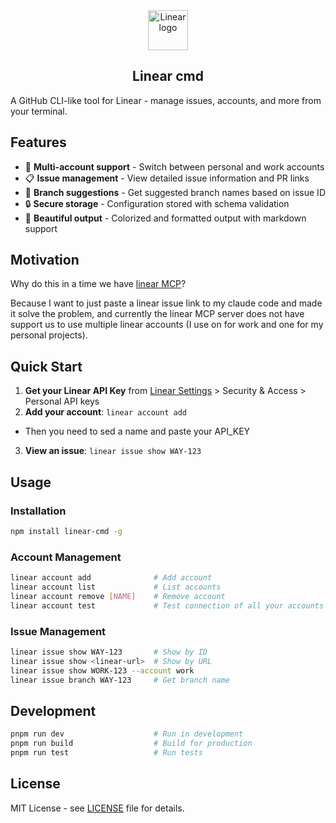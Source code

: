 <div align="center">
<a href="https://linear.app" target="_blank" rel="noopener noreferrer">
  <img width="64" src="https://raw.githubusercontent.com/linear/linear/master/docs/logo.svg" alt="Linear logo">
</a>
<h2>Linear cmd</h2>
</div>

A GitHub CLI-like tool for Linear - manage issues, accounts, and more from your terminal.

## Features

- 🔐 **Multi-account support** - Switch between personal and work accounts
- 📋 **Issue management** - View detailed issue information and PR links
- 🌿 **Branch suggestions** - Get suggested branch names based on issue ID
- 🔒 **Secure storage** - Configuration stored with schema validation
- 🎨 **Beautiful output** - Colorized and formatted output with markdown support

## Motivation

Why do this in a time we have [linear MCP](https://linear.app/docs/mcp)?

Because I want to just paste a linear issue link to my claude code and made it solve the problem, and currently the linear MCP server does not have support us to use multiple linear accounts (I use on for work and one for my personal projects).

## Quick Start

1. **Get your Linear API Key** from [Linear Settings](https://linear.app/settings) > Security & Access > Personal API keys
2. **Add your account**: `linear account add`

- Then you need to sed a name and paste your API_KEY

3. **View an issue**: `linear issue show WAY-123`

## Usage

### Installation

```bash
npm install linear-cmd -g
```

### Account Management

```bash
linear account add              # Add account
linear account list             # List accounts
linear account remove [NAME]    # Remove account 
linear account test             # Test connection of all your accounts
```

### Issue Management

```bash
linear issue show WAY-123       # Show by ID
linear issue show <linear-url>  # Show by URL
linear issue show WORK-123 --account work
linear issue branch WAY-123     # Get branch name
```

## Development

```bash
pnpm run dev                    # Run in development
pnpm run build                  # Build for production
pnpm run test                   # Run tests
```

## License

MIT License - see [LICENSE](LICENSE) file for details.
